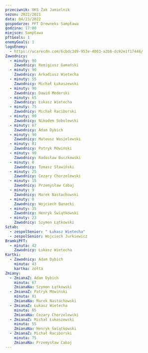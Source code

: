```yaml
---
przeciwnik: UKS Żak Jamielnik
sezon: 2022/2021
data: 04/23/2022
gospodarze: PFT Drewneks Sampława
godzina: 17:00
miejsce: Sampława
pftGoals: 1
enemyGoals: 1
logoEnemy:
  - https://ucarecdn.com/6cbdc3d9-953e-4003-a2b8-dc92e1f17448/
Zawodnicy:
  - minuty: 90
    Zawodnicy: Remigiusz Gamański
  - minuty: 90
    Zawodnicy: Arkadiusz Wietecha
  - minuty: 55
    Zawodnicy: Michał Łukaszewski
  - minuty: 90
    Zawodnicy: Dawid Mederski
  - minuty: 65
    Zawodnicy: Łukasz Wietecha
  - minuty: 75
    Zawodnicy: Michał Raciborski
  - minuty: 90
    Zawodnicy: Nikodem Sobolewski
  - minuty: 67
    Zawodnicy: Adam Dybich
  - minuty: 90
    Zawodnicy: Mateusz Wasielewski
  - minuty: 81
    Zawodnicy: Patryk Mówiński
  - minuty: 90
    Zawodnicy: Radosław Buczkowski
  - minuty: 0
    Zawodnicy: Tomasz Sławiński
  - minuty: 25
    Zawodnicy: Cezary Chorzelewski
  - minuty: 15
    Zawodnicy: Przemysław Cabaj
  - minuty: 9
    Zawodnicy: Marek Nastachowski
  - minuty: 0
    Zawodnicy: Wojciech Banacki
  - minuty: 35
    Zawodnicy: Henryk Świątkowski
  - minuty: 23
    Zawodnicy: Szymon Łątkowski
Sztab:
  - zespolSenior: " Łukasz Wietecha"
  - zespolSenior: Wojciech Jurkiewicz
BramkiPFT:
  - minuta: 42
    Zawodnicy: Łukasz Wietecha
Kartki:
  - Zawodnicy: Adam Dybich
    minuta: 43
    kartka: żółta
Zmiany:
  - ZmianaZ: Adam Dybich
    minuta: 67
    ZmianaNa: Szymon Łątkowski
  - ZmianaZ: Patryk Mówiński
    minuta: 81
    ZmianaNa: Marek Nastachowski
  - ZmianaZ: Łukasz Wietecha
    minuta: 65
    ZmianaNa: Cezary Chorzelewski
  - ZmianaZ: Michał Łukaszewski
    minuta: 55
    ZmianaNa: Henryk Świątkowski
  - ZmianaZ: Michał Raciborski
    minuta: 75
    ZmianaNa: Przemysław Cabaj
---
```


